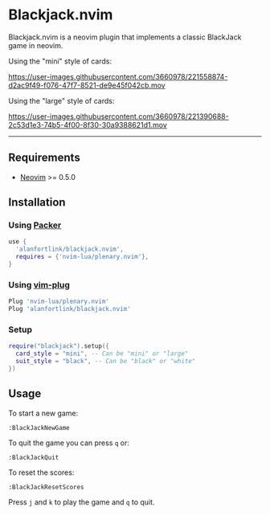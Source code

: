 # Blackjack.nvim

Blackjack.nvim is a neovim plugin that implements a classic BlackJack game in neovim.

Using the "mini" style of cards:




https://user-images.githubusercontent.com/3660978/221558874-d2ac9f49-f076-47f7-8521-de9e45f042cb.mov





Using the "large" style of cards:



https://user-images.githubusercontent.com/3660978/221390688-2c53d1e3-74b5-4f00-8f30-30a9388621d1.mov



---

## Requirements

- [Neovim](https://github.com/neovim/neovim) >= 0.5.0

## Installation

### Using [Packer](https://github.com/wbthomason/packer.nvim)

```lua
use {
  'alanfortlink/blackjack.nvim',
  requires = {'nvim-lua/plenary.nvim'},
}
```

### Using [vim-plug](https://github.com/junegunn/vim-plug)
```lua
Plug 'nvim-lua/plenary.nvim'
Plug 'alanfortlink/blackjack.nvim'
```

### Setup

```lua
require("blackjack").setup({
  card_style = "mini", -- Can be "mini" or "large"
  suit_style = "black", -- Can be "black" or "white"
})
```

## Usage

To start a new game:
```vim
:BlackJackNewGame
```

To quit the game you can press `q` or:
```vim
:BlackJackQuit
```

To reset the scores:
```vim
:BlackJackResetScores
```

Press `j` and `k` to play the game and `q` to quit.
